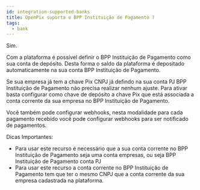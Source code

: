 ```yaml
---
id: integration-supported-banks
title: OpenPix suporta o BPP Instituição de Pagamento ?
tags:
  - bank
---
```


Sim.

Com a plataforma é possível definir o BPP Instituição de Pagamento como sua conta de depósito. Desta forma o saldo da plataforma é depositado automaticamente na sua conta BPP Instituição de Pagamento.

Se sua empresa já tem a chave Pix CNPJ já defindo na sua conta PJ BPP Instituição de Pagamento não precisa realizar nenhum ajuste. Para ativar basta configurar como chave de depósito a chave Pix que está associada a conta corrente da sua empresa no BPP Instituição de Pagamento.

Você também pode configurar webhooks, nesta modalidade para cada pagamento recebido você pode configurar webhooks para ser notificado de pagamentos.

Dicas Importantes:

- Para usar este recurso é necessário que a sua conta corrente no BPP Instituição de Pagamento seja uma conta empresas, ou seja BPP Instituição de Pagamento conta PJ
- Para usar este recurso a conta corrente no BPP Instituição de Pagamento tem que ter o mesmo CNPJ que a conta corrente da sua empresa cadastrada na plataforma.
